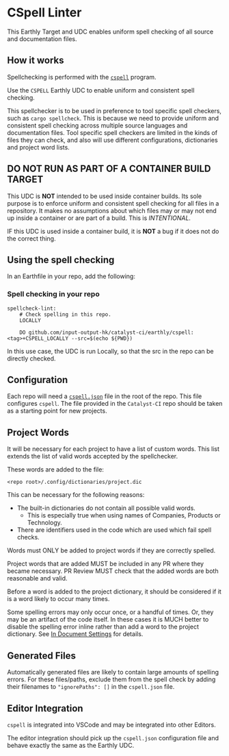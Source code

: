 # CSpell Linter

This Earthly Target and UDC enables uniform spell checking of all source and
documentation files.

## How it works

Spellchecking is performed with the [`cspell`](cspell.org) program.

Use the `CSPELL` Earthly UDC to enable uniform and consistent spell checking.

This spellchecker is to be used in preference to tool specific spell checkers,
such as `cargo spellcheck`.
This is because we need to provide uniform and consistent spell checking across
multiple source languages and documentation files.
Tool specific spell checkers are limited in the kinds of files they can check,
and also will use different configurations, dictionaries and project word lists.

## DO NOT RUN AS PART OF A CONTAINER BUILD TARGET

This UDC is **NOT** intended to be used inside container builds.
Its sole purpose is to enforce uniform and consistent spell checking for all files in a repository.
It makes no assumptions about which files may or may not end up inside a container or are part of a build.
This is *INTENTIONAL*.

IF this UDC is used inside a container build, it is **NOT** a bug if it does not do the correct thing.

## Using the spell checking

In an Earthfile in your repo, add the following:

### Spell checking in your repo

```earthfile
spellcheck-lint:
    # Check spelling in this repo.
    LOCALLY

    DO github.com/input-output-hk/catalyst-ci/earthly/cspell:<tag>+CSPELL_LOCALLY --src=$(echo ${PWD})
```

In this use case, the UDC is run Locally, so that the src in the repo can be directly checked.

## Configuration

Each repo will need a [`cspell.json`](http://cspell.org/configuration/) file in the root of the repo.
This file configures `cspell`.
The file provided in the `Catalyst-CI` repo should be taken as a starting point
for new projects.

## Project Words

It will be necessary for each project to have a list of custom words.
This list extends the list of valid words accepted by the spellchecker.

These words are added to the file:

```path
<repo root>/.config/dictionaries/project.dic
```

This can be necessary for the following reasons:

* The built-in dictionaries do not contain all possible valid words.
  * This is especially true when using names of Companies, Products or Technology.
* There are identifiers used in the code which are used which fail spell checks.

Words must ONLY be added to project words if they are correctly spelled.

Project words that are added MUST be included in any PR where they became necessary.
PR Review MUST check that the added words are both reasonable and valid.

Before a word is added to the project dictionary, it should be considered if it is a word likely to occur many times.

Some spelling errors may only occur once, or a handful of times.
Or, they may be an artifact of the code itself.
In these cases it is MUCH better to disable the spelling error inline rather than add a word to the project dictionary.
See [In Document Settings](http://cspell.org/configuration/document-settings/#in-document-settings) for details.

## Generated Files

Automatically generated files are likely to contain large amounts of spelling errors.
For these files/paths, exclude them from the spell check by adding their filenames to `"ignorePaths": []` in the `cspell.json` file.

## Editor Integration

`cspell` is integrated into VSCode and may be integrated into other Editors.

The editor integration should pick up the `cspell.json` configuration file and behave exactly the same as the Earthly UDC.
